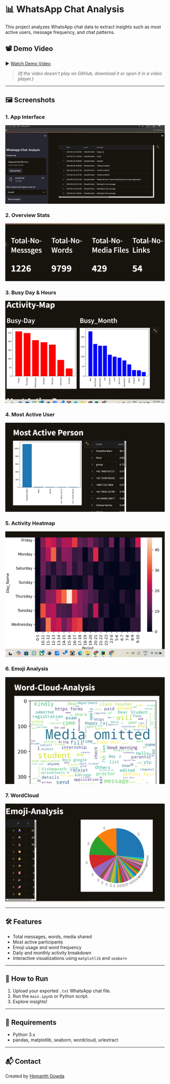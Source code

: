 # 📊 WhatsApp Chat Analysis

This project analyzes WhatsApp chat data to extract insights such as most active users, message frequency, and chat patterns.

## 📽️ Demo Video

▶️ [Watch Demo Video](Demo.mp4)

> *(If the video doesn't play on GitHub, download it or open it in a video player.)*

---

## 🖼️ Screenshots

### 1. App Interface
![Screenshot 1](1.png)

### 2. Overview Stats
![Screenshot 2](2.png)

### 3. Busy Day & Hours
![Screenshot 3](3.png)

### 4. Most Active User
![Screenshot 4](4.png)

### 5. Activity Heatmap
![Screenshot 5](5.png)

### 6. Emoji Analysis
![Screenshot 6](6.png)

### 7. WordCloud
![Screenshot 7](7.png)

---

## 🛠️ Features

- Total messages, words, media shared
- Most active participants
- Emoji usage and word frequency
- Daily and monthly activity breakdown
- Interactive visualizations using `matplotlib` and `seaborn`

---

## 📂 How to Run

1. Upload your exported `.txt` WhatsApp chat file.
2. Run the `main.ipynb` or Python script.
3. Explore insights!

---

## 📎 Requirements

- Python 3.x
- pandas, matplotlib, seaborn, wordcloud, urlextract

---

## 📬 Contact

Created by [Hemanth Gowda](https://github.com/GowdaHemannth)
